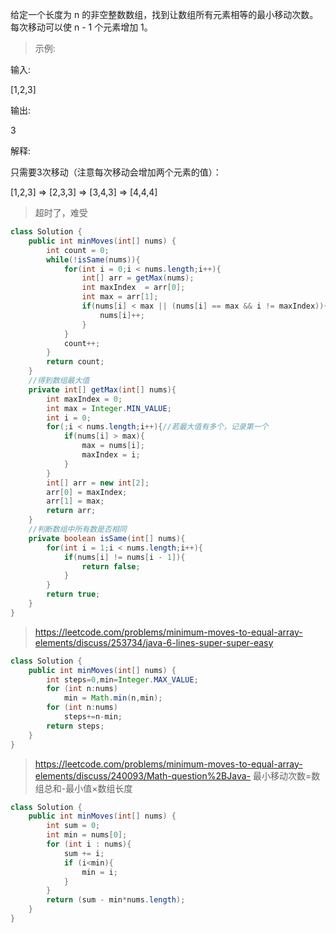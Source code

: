给定一个长度为 n 的非空整数数组，找到让数组所有元素相等的最小移动次数。每次移动可以使 n - 1 个元素增加 1。

>示例:

输入:

[1,2,3]

输出:

3

解释:

只需要3次移动（注意每次移动会增加两个元素的值）：

[1,2,3]  =>  [2,3,3]  =>  [3,4,3]  =>  [4,4,4]



>超时了，难受
```java
class Solution {
    public int minMoves(int[] nums) {
        int count = 0;
        while(!isSame(nums)){
            for(int i = 0;i < nums.length;i++){
                int[] arr = getMax(nums);
                int maxIndex  = arr[0];
                int max = arr[1];
                if(nums[i] < max || (nums[i] == max && i != maxIndex)){
                    nums[i]++;
                }
            }
            count++;
        }
        return count;
    }
    //得到数组最大值
    private int[] getMax(int[] nums){
        int maxIndex = 0;
        int max = Integer.MIN_VALUE;
        int i = 0;
        for(;i < nums.length;i++){//若最大值有多个，记录第一个
            if(nums[i] > max){
                max = nums[i];
                maxIndex = i;
            }
        }
        int[] arr = new int[2];
        arr[0] = maxIndex;
        arr[1] = max;
        return arr;
    }
    //判断数组中所有数是否相同
    private boolean isSame(int[] nums){
        for(int i = 1;i < nums.length;i++){
            if(nums[i] != nums[i - 1]){
                return false;
            }
        }
        return true;
    }
}
```
>https://leetcode.com/problems/minimum-moves-to-equal-array-elements/discuss/253734/java-6-lines-super-super-easy
```java
class Solution {
    public int minMoves(int[] nums) {
        int steps=0,min=Integer.MAX_VALUE;
        for (int n:nums)
            min = Math.min(n,min);
        for (int n:nums)
            steps+=n-min;
        return steps;
    }
}
```
>https://leetcode.com/problems/minimum-moves-to-equal-array-elements/discuss/240093/Math-question%2BJava-
>最小移动次数=数组总和-最小值×数组长度
```java
class Solution {
    public int minMoves(int[] nums) {
        int sum = 0;
        int min = nums[0];
        for (int i : nums){
            sum += i;
            if (i<min){
                min = i;
            }
        }
        return (sum - min*nums.length);
    }
}
```
